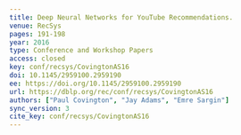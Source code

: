 ```yaml
---
title: Deep Neural Networks for YouTube Recommendations.
venue: RecSys
pages: 191-198
year: 2016
type: Conference and Workshop Papers
access: closed
key: conf/recsys/CovingtonAS16
doi: 10.1145/2959100.2959190
ee: https://doi.org/10.1145/2959100.2959190
url: https://dblp.org/rec/conf/recsys/CovingtonAS16
authors: ["Paul Covington", "Jay Adams", "Emre Sargin"]
sync_version: 3
cite_key: conf/recsys/CovingtonAS16
---
```

